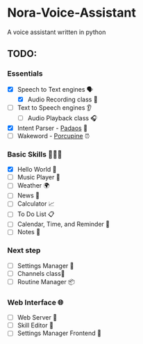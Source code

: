 # Nora-Voice-Assistant
A voice assistant written in python

## TODO: 
### Essentials
- [x] Speech to Text engines 🗣️
    - [X] Audio Recording class 🎤
- [ ] Text to Speech engines 👂
    - [ ] Audio Playback class  🎧
- [X] Intent Parser -  [Padaos](https://github.com/MycroftAI/padaos) 🤔
- [ ] Wakeword - [Porcupine](https://pypi.org/project/pvporcupine/) ⏰

### Basic Skills 🤹🏻‍♀️
- [X] Hello World 👋
- [ ] Music Player 🎵
- [ ] Weather 🌍
- [ ] News 📰
- [ ] Calculator 📈
- [ ] To Do List 📋
- [ ] Calendar, Time, and Reminder 📅
- [ ] Notes 📝

### Next step
- [ ] Settings Manager 🔧
- [ ] Channels class📡
- [ ] Routine Manager 📦

### Web Interface 🌐
- [ ] Web Server 🚀
- [ ] Skill Editor 📝
- [ ] Settings Manager Frontend 🔧